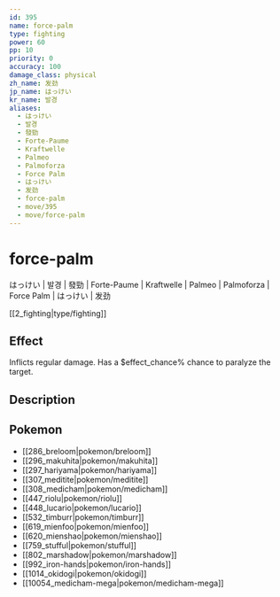 ```yaml
---
id: 395
name: force-palm
type: fighting
power: 60
pp: 10
priority: 0
accuracy: 100
damage_class: physical
zh_name: 发劲
jp_name: はっけい
kr_name: 발경
aliases:
  - はっけい
  - 발경
  - 發勁
  - Forte-Paume
  - Kraftwelle
  - Palmeo
  - Palmoforza
  - Force Palm
  - はっけい
  - 发劲
  - force-palm
  - move/395
  - move/force-palm
---
```

# force-palm
    
はっけい | 발경 | 發勁 | Forte-Paume | Kraftwelle | Palmeo | Palmoforza | Force Palm | はっけい | 发劲

[[2_fighting|type/fighting]]

## Effect

Inflicts regular damage.  Has a $effect_chance% chance to paralyze the target.

## Description



## Pokemon

- [[286_breloom|pokemon/breloom]]
- [[296_makuhita|pokemon/makuhita]]
- [[297_hariyama|pokemon/hariyama]]
- [[307_meditite|pokemon/meditite]]
- [[308_medicham|pokemon/medicham]]
- [[447_riolu|pokemon/riolu]]
- [[448_lucario|pokemon/lucario]]
- [[532_timburr|pokemon/timburr]]
- [[619_mienfoo|pokemon/mienfoo]]
- [[620_mienshao|pokemon/mienshao]]
- [[759_stufful|pokemon/stufful]]
- [[802_marshadow|pokemon/marshadow]]
- [[992_iron-hands|pokemon/iron-hands]]
- [[1014_okidogi|pokemon/okidogi]]
- [[10054_medicham-mega|pokemon/medicham-mega]]


